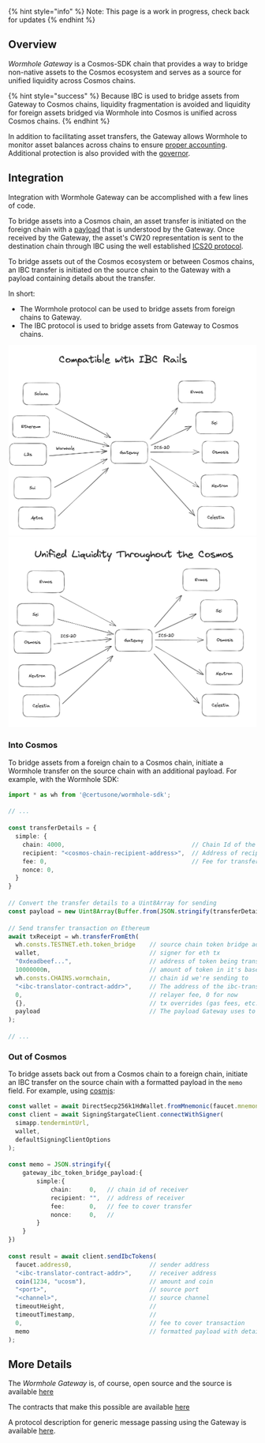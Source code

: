 
{% hint style="info" %}
Note: This page is a work in progress, check back for updates
{% endhint %}

## Overview

_Wormhole Gateway_ is a Cosmos-SDK chain that provides a way to bridge non-native assets to the Cosmos ecosystem and serves as a source for unified liquidity across Cosmos chains.

{% hint style="success" %}
Because IBC is used to bridge assets from Gateway to Cosmos chains, liquidity fragmentation is avoided and liquidity for foreign assets bridged via Wormhole into Cosmos is unified across Cosmos chains.
{% endhint %}

In addition to facilitating asset transfers, the Gateway allows Wormhole to monitor asset balances across chains to ensure [proper accounting](https://github.com/wormhole-foundation/wormhole/blob/main/whitepapers/0011_accountant.md). Additional protection is also provided with the [governor](https://github.com/wormhole-foundation/wormhole/blob/main/whitepapers/0007_governor.md).


## Integration

Integration with Wormhole Gateway can be accomplished with a few lines of code.

<!-- TODO: change branch to `main` once merged -->

To bridge assets into a Cosmos chain, an asset transfer is initiated on the foreign chain with a [payload](https://github.com/wormhole-foundation/wormhole/blob/gateway-integration/cosmwasm/contracts/ibc-translator/src/msg.rs#L73-L86) that is understood by the Gateway. Once received by the Gateway, the asset's CW20 representation is sent to the destination chain through IBC using the well established [ICS20 protocol](https://github.com/cosmos/ibc/tree/main/spec/app/ics-020-fungible-token-transfer).

To bridge assets out of the Cosmos ecosystem or between Cosmos chains, an IBC transfer is initiated on the source chain to the Gateway with a payload containing details about the transfer.

In short:

- The Wormhole protocol can be used to bridge assets from foreign chains to Gateway.
- The IBC protocol is used to bridge assets from Gateway to Cosmos chains.

<!-- TODO: better diagrams for showing flow of assets/messages -->
![IBC Rails](../../.gitbook/assets/gateway-non-ibc.png)
![Unified Liquidity](../../.gitbook/assets/gateway-ibc.png)


### Into Cosmos

To bridge assets from a foreign chain to a Cosmos chain, initiate a Wormhole transfer on the source chain with an additional payload. For example, with the Wormhole SDK:
<!-- TODO: need ibc translator addr -->

```ts
import * as wh from '@certusone/wormhole-sdk';

// ...

const transferDetails = {
  simple: {                      
    chain: 4000,                                    // Chain Id of the Cosmos chain we're sending to
    recipient: "<cosmos-chain-recipient-address>",  // Address of recipient
    fee: 0,                                         // Fee for transfer (0 for now)
    nonce: 0,                                        
  }
}

// Convert the transfer details to a Uint8Array for sending
const payload = new Uint8Array(Buffer.from(JSON.stringify(transferDetails)))

// Send transfer transaction on Ethereum
await txReceipt = wh.transferFromEth(
  wh.consts.TESTNET.eth.token_bridge    // source chain token bridge address
  wallet,                               // signer for eth tx
  "0xdeadbeef...",                      // address of token being transferred
  10000000n,                            // amount of token in it's base units
  wh.consts.CHAINS.wormchain,           // chain id we're sending to
  "<ibc-translator-contract-addr>",     // The address of the ibc-translator contract on the Gateway
  0,                                    // relayer fee, 0 for now
  {},                                   // tx overrides (gas fees, etc...)
  payload                               // The payload Gateway uses to route transfers
);

// ...
```

### Out of Cosmos

To bridge assets back out from a Cosmos chain to a foreign chain, initiate an IBC transfer on the source chain with a formatted payload in the `memo` field. For example, using [cosmjs](https://github.com/cosmos/cosmjs):

```ts
const wallet = await DirectSecp256k1HdWallet.fromMnemonic(faucet.mnemonic);
const client = await SigningStargateClient.connectWithSigner(
  simapp.tendermintUrl,
  wallet,
  defaultSigningClientOptions
);

const memo = JSON.stringify({
    gateway_ibc_token_bridge_payload:{
        simple:{
            chain:     0,   // chain id of receiver
            recipient: "",  // address of receiver
            fee:       0,   // fee to cover transfer
            nonce:     0,   // 
        }
    }
})

const result = await client.sendIbcTokens(
  faucet.address0,                      // sender address
  "<ibc-translator-contract-addr>",     // receiver address 
  coin(1234, "ucosm"),                  // amount and coin
  "<port>",                             // source port
  "<channel>",                          // source channel
  timeoutHeight,                        // 
  timeoutTimestamp,                     // 
  0,                                    // fee to cover transaction 
  memo                                  // formatted payload with details about transfer
);
```

## More Details

The _Wormhole Gateway_ is, of course, open source and the source is available [here](https://github.com/wormhole-foundation/wormhole/tree/main/wormchain)

<!-- TODO: change branch to `main` once merged -->
The contracts that make this possible are available [here](https://github.com/wormhole-foundation/wormhole/tree/gateway-integration/cosmwasm/contracts)

A protocol description for generic message passing using the Gateway is available [here](https://github.com/wormhole-foundation/wormhole/blob/mainnet/whitepapers/0012_ibc_generic_messaging.md).

<!-- TODO: outdated?
For more details about the design, see the [design document](https://github.com/wormhole-foundation/wormhole/blob/gateway-integration/wormchain/design/design.md).

Also, the [roadmap](https://github.com/wormhole-foundation/wormhole/blob/gateway-integration/wormchain/design/roadmap.md) document provides information on future feature implementations.
-->
